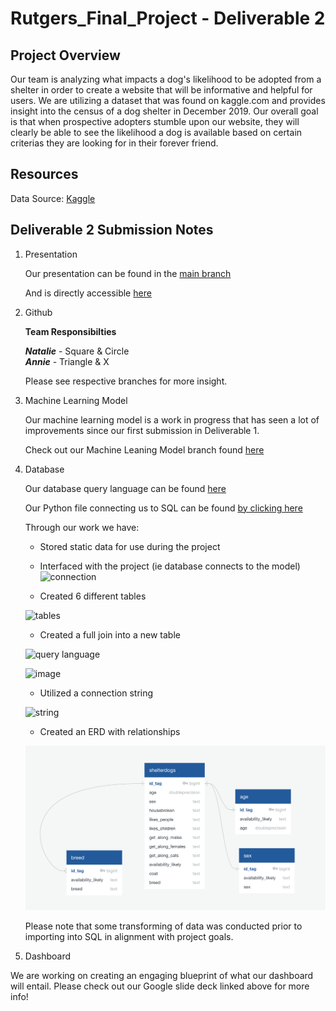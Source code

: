 # Rutgers_Final_Project - Deliverable 2

## Project Overview
Our team is analyzing what impacts a dog's likelihood to be adopted from a shelter in order to create a website that will be informative and helpful for users. We are utilizing a dataset that was found on kaggle.com and provides insight into the census of a dog shelter in December 2019. Our overall goal is that when prospective adopters stumble upon our website, they will clearly be able to see the likelihood a dog is available based on certain criterias they are looking for in their forever friend. 

## Resources
Data Source: [Kaggle](https://www.kaggle.com/datasets/jmolitoris/adoptable-dogs)

## Deliverable 2 Submission Notes
1. Presentation 

      Our presentation can be found in the [main branch](https://github.com/nataliecagno/Rutgers_Final_Project/tree/main)

      And is directly accessible [here](https://docs.google.com/presentation/d/1pDOwgm4KDFHsqqZ5XA-lx-JEhnzCCqGH-2m1Bs0F4_8/edit#slide=id.p)

2. Github 

      **Team Responsibilties**

      ***Natalie*** - Square & Circle\
      ***Annie*** - Triangle & X

      Please see respective branches for more insight.

3. Machine Learning Model

    Our machine learning model is a work in progress that has seen a lot of improvements since our first submission in Deliverable 1. 

   Check out our Machine Leaning Model branch found [here](https://github.com/nataliecagno/Rutgers_Final_Project/tree/Natalie) 

4. Database

    Our database query language can be found [here](https://github.com/nataliecagno/Rutgers_Final_Project/blob/Annie/shelterdogdbcreation.sql)

    Our Python file connecting us to SQL can be found [by clicking here](https://github.com/nataliecagno/Rutgers_Final_Project/blob/Annie/ShelterDogs_SQL_Connection.ipynb)                     
    
    Through our work we have:
    
      - Stored static data for use during the project
      
      - Interfaced with the project (ie database connects to the model)
      ![connection](https://github.com/nataliecagno/Rutgers_Final_Project/blob/Annie/model%20connection.png)
      
      
  
      - Created 6 different tables 
      
      ![tables](https://github.com/nataliecagno/Rutgers_Final_Project/blob/Annie/table%20count.png)
      
      
      
      - Created a full join into a new table
      
      ![query language](https://github.com/nataliecagno/Rutgers_Final_Project/blob/Annie/creation%20full%20outer%20join.png)
      
      ![image](https://github.com/nataliecagno/Rutgers_Final_Project/blob/Annie/full%20outer%20join.png)
      
      
      
      - Utilized a connection string
      
      ![string](https://github.com/nataliecagno/Rutgers_Final_Project/blob/Annie/SQLAlchemy.png)
      
      
      
      - Created an ERD with relationships
      
      ![ERD](https://github.com/nataliecagno/Rutgers_Final_Project/blob/Annie/Capstone%20ERD.png)
      
      Please note that some transforming of data was conducted prior to importing into SQL in alignment with project goals.
     
5. Dashboard

We are working on creating an engaging blueprint of what our dashboard will entail. Please check out our Google slide deck linked above for more info!
